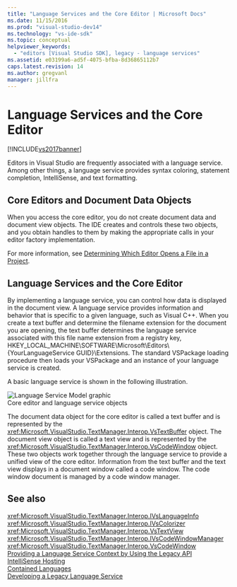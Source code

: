 ```yaml
---
title: "Language Services and the Core Editor | Microsoft Docs"
ms.date: 11/15/2016
ms.prod: "visual-studio-dev14"
ms.technology: "vs-ide-sdk"
ms.topic: conceptual
helpviewer_keywords: 
  - "editors [Visual Studio SDK], legacy - language services"
ms.assetid: e03199a6-ad5f-4075-bfba-8d36865112b7
caps.latest.revision: 14
ms.author: gregvanl
manager: jillfra
---
```

# Language Services and the Core Editor
[!INCLUDE[vs2017banner](../includes/vs2017banner.md)]

Editors in Visual Studio are frequently associated with a language service. Among other things, a language service provides syntax coloring, statement completion, IntelliSense, and text formatting.  
  
## Core Editors and Document Data Objects  
 When you access the core editor, you do not create document data and document view objects. The IDE creates and controls these two objects, and you obtain handles to them by making the appropriate calls in your editor factory implementation.  
  
 For more information, see [Determining Which Editor Opens a File in a Project](../extensibility/internals/determining-which-editor-opens-a-file-in-a-project.md).  
  
## Language Services and the Core Editor  
 By implementing a language service, you can control how data is displayed in the document view. A language service provides information and behavior that is specific to a given language, such as Visual C++. When you create a text buffer and determine the filename extension for the document you are opening, the text buffer determines the language service associated with this file name extension from a registry key, HKEY_LOCAL_MACHINE\SOFTWARE\Microsoft\Editors\\{YourLanguageService GUID}\Extensions. The standard VSPackage loading procedure then loads your VSPackage and an instance of your language service is created.  
  
 A basic language service is shown in the following illustration.  
  
 ![Language Service Model graphic](../extensibility/media/vslanguageservicemodel.gif "vsLanguageServiceModel")  
Core editor and language service objects  
  
 The document data object for the core editor is called a text buffer and is represented by the <xref:Microsoft.VisualStudio.TextManager.Interop.VsTextBuffer> object. The document view object is called a text view and is represented by the <xref:Microsoft.VisualStudio.TextManager.Interop.VsCodeWindow> object. These two objects work together through the language service to provide a unified view of the core editor. Information from the text buffer and the text view displays in a document window called a code window. The code window document is managed by a code window manager.  
  
## See also  
 <xref:Microsoft.VisualStudio.TextManager.Interop.IVsLanguageInfo>   
 <xref:Microsoft.VisualStudio.TextManager.Interop.IVsColorizer>   
 <xref:Microsoft.VisualStudio.TextManager.Interop.VsTextView>   
 <xref:Microsoft.VisualStudio.TextManager.Interop.IVsCodeWindowManager>   
 <xref:Microsoft.VisualStudio.TextManager.Interop.VsCodeWindow>   
 [Providing a Language Service Context by Using the Legacy API](../extensibility/providing-a-language-service-context-by-using-the-legacy-api.md)   
 [IntelliSense Hosting](../extensibility/intellisense-hosting.md)   
 [Contained Languages](../extensibility/contained-languages.md)   
 [Developing a Legacy Language Service](../extensibility/internals/developing-a-legacy-language-service.md)
